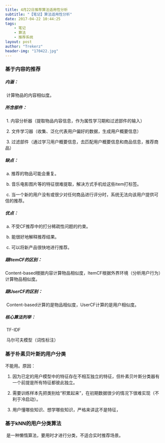 ```yaml
---
title: 4月22日推荐算法适用性分析
subtitle: "【笔记】算法适用性分析"
date: 2017-04-22 10:44:25
tags: 
	- 笔记
	- 算法
	- 推荐系统
layout: post
author: "Trekerz"
header-img: "170422.jpg"
---
```




### **基于内容的推荐**

##### 内涵：

​       计算物品的内容相似度。

##### 所含部件：

​	1.    内容分析器（提取物品内容信息，作为属性学习期和过滤部件的输入）

​	2.    文件学习器（收集、泛化代表用户偏好的数据，生成用户概要信息）

​	3.    过滤部件（通过学习用户概要信息，去匹配用户概要信息和商品信息，推荐商品）

##### 缺点：

​	a.    推荐的物品可能会重复。

​	b.    音乐电影图片等的特征很难提取，解决方式手机给这些item打标签。

​	c.    当一个新的用户没有或很少对任何商品进行评分时，系统无法向该用户提供可信的推荐。

##### 优点：

​	a.    不受CF推荐中的打分稀疏性问题的约束。

​	b.    能很好地解释推荐结果。

​	c.    可以将新产品很快地进行推荐。

##### 跟ItemCF的区别：

​       Content-based根据内容计算物品相似度，ItemCF根据外界环境（分析用户行为）计算物品相似度。

##### 跟UserCF的区别：

​       Content-based计算的是物品相似度，UserCF计算的是用户相似度。

##### 核心算法列举：

​       TF-IDF

​       马尔可夫模型（词性标注）

 

### **基于朴素贝叶斯的用户分类**

不能用。原因：

1.    因为已定的用户模型中的特征存在不相互独立的特征，但朴素贝叶斯分类器有一个前提是所有特征都彼此独立。

2.    需要训练样本先把类别给“积累起来”，在初期数据很少的情况下很难实现（不利于冷启动）。

3.    用户懂哪些知识、想学哪些知识，严格来讲这不是特征，

 

### **基于kNN的用户分类算法**

​       是一种懒惰算法，要用时才进行分类，不适合实时推荐场景。

<br/>

<br/>